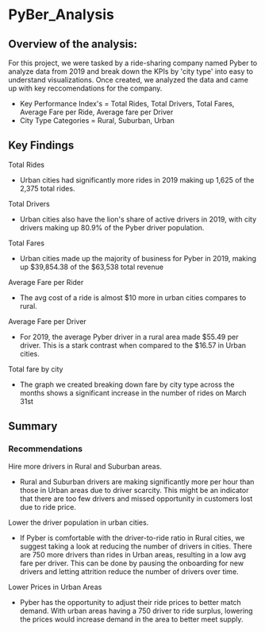 # PyBer_Analysis

## Overview of the analysis:
For this project, we were tasked by a ride-sharing company named Pyber to analyze data from 2019 and break down the KPIs by 'city type' into easy to understand visualizations. Once created, we analyzed the data and came up with key reccomendations for the company.
 - Key Performance Index's = Total Rides, Total Drivers, Total Fares, Average Fare per Ride, Average fare per Driver
 - City Type Categories = Rural, Suburban, Urban
## Key Findings

Total Rides
 - Urban cities had significantly more rides in 2019 making up 1,625 of the 2,375 total rides.

Total Drivers
 - Urban cities also have the lion's share of active drivers in 2019, with city drivers making up 80.9% of the Pyber driver population.

Total Fares
 - Urban cities made up the majority of business for Pyber in 2019, making up $39,854.38 of the $63,538 total revenue

Average Fare per Rider
 - The avg cost of a ride is almost $10 more in urban cities compares to rural.

Average Fare per Driver
 - For 2019, the average Pyber driver in a rural area made $55.49 per driver. This is a stark contrast when compared to the $16.57 in Urban cities.

Total fare by city
 - The graph we created breaking down fare by city type across the months shows a significant increase in the number of rides on March 31st
			
## Summary
### Recommendations
Hire more drivers in Rural and Suburban areas.
- Rural and Suburban drivers are making significantly more per hour than those in Urban areas due to driver scarcity. This might be an indicator that there are too few drivers and missed opportunity in customers lost due to ride price.
		
Lower the driver population in urban cities.
- If Pyber is comfortable with the driver-to-ride ratio in Rural cities, we suggest taking a look at reducing the number of drivers in cities. There are 750 more drivers than rides in Urban areas, resulting in a low avg fare per driver. This can be done by pausing the onboarding for new drivers and letting attrition reduce the number of drivers over time.
		
Lower Prices in Urban Areas
- Pyber has the opportunity to adjust their ride prices to better match demand. With urban areas having a 750 driver to ride surplus, lowering the prices would increase demand in the area to better meet supply.
